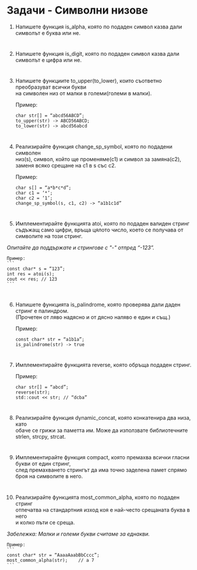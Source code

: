 # **Задачи - Символни низове**

1. Напишете функция is_alpha, която по подаден символ казва дали символът е буква или не.<br>
#
2. Напишете функция is_digit, която по подаден символ казва дали символът е цифра или не.<br>
#
3. Напишете функциите to_upper(to_lower), които съответно преобразуват всички букви<br>
на символен низ от малки в големи(големи в малки).<br>

    Пример:
    ```
    char str[] = “abcd56ABCD”;
    to_upper(str) -> ABCD56ABCD;
    to_lower(str) -> abcd56abcd
    ```
#
4. Реализирайте функция change_sp_symbol, която по подадени символен<br>
низ(s), символ, който ще променяме(c1) и символ за замяна(c2),<br>
заменя всяко срещане на c1 в s със c2.<br>

    Пример:
    ```
    char s[] = “a*b*c*d”;
    char c1 = ‘*’;
    char c2 = ‘1’;
    change_sp_symbol(s, c1, c2) -> “a1b1c1d”
    ```
#
5. Имплементирайте функцията atoi, която по подаден валиден стринг<br>
съдъжащ само цифри, връща цялото число, което се получава от символите на този стринг.<br>

*Oпитайте да поддържате и стрингове с "-" отпред “-123”.*<br>

    Пример:
    ```
    const char* s = “123”;
    int res = atoi(s);
    cout << res; // 123
    ```
#
6. Напишете функцията is_palindrome, която проверява дали даден стринг е палиндром.<br>
(Прочетен от ляво надясно и от дясно наляво е един и същ.)<br>

    Пример:
    ```
    const char* str = “a1b1a”;
    is_palindrome(str) -> true
    ```
#
7. Имплементирайте функцията reverse, която обръща подаден стринг.<br>

    Пример:
    ```
    char str[] = “abcd”;
    reverse(str);
    std::cout << str; // “dcba”
    ```
#
8. Реализирайте функция dynamic_concat, която конкатенира два низа, като<br>
обаче се грижи за паметта им. Може да използвате библиотечните strlen, strcpy, strcat.<br>
#
9. Имплементирайте функция compact, която премахва всички гласни букви от един стринг,<br>
след премахването стрингът да има точно заделена памет спрямо броя на символите в него.<br>
#
10. Реализирайте функцията most_common_alpha, която по подаден стринг<br>
отпечатва на стандартния изход коя е най-често срещаната буква в него<br>
и колко пъти се среща.

*Забележка: Малки и големи букви считаме за еднакви.*

    Пример:
    ```
    const char* str = “AaaaAaabBbCccc”;
    most_common_alpha(str);    // a 7
    ```
#